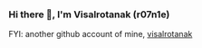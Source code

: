 ### Hi there 👋, I'm Visalrotanak (r07n1e)


FYI: another github account of mine, [visalrotanak](https://github.com/visalrotanak)
<!--
**r07n1e/r07n1e** is a ✨ _special_ ✨ repository because its `README.md` (this file) appears on your GitHub profile.

Here are some ideas to get you started:

- 🔭 I’m currently working on ...
- 🌱 I’m currently learning ...
- 👯 I’m looking to collaborate on ...
- 🤔 I’m looking for help with ...
- 💬 Ask me about ...
- 📫 How to reach me: ...
- 😄 Pronouns: ...
- ⚡ Fun fact: ...
-->
